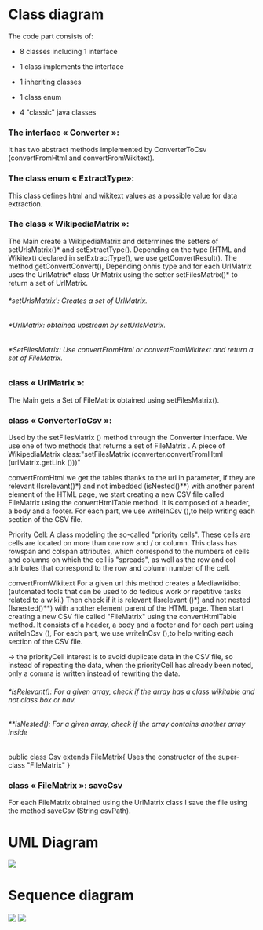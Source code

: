 # Class diagram

The code part consists of:

* 8 classes including 1 interface

* 1 class implements the interface

* 1 inheriting classes

* 1 class enum 

* 4 "classic" java classes

### The interface  « Converter »:
It has two abstract methods implemented by ConverterToCsv (convertFromHtml and convertFromWikitext).

### The class enum « ExtractType»:
This class defines html and wikitext values as a possible value for data extraction.

### The class « WikipediaMatrix »:
The Main create a WikipediaMatrix and determines the setters of setUrlsMatrix()* and setExtractType().  Depending on the type (HTML and Wikitext) declared in setExtractType(), we use getConvertResult(). 
The method getConvertConvert(), Depending onhis type and for each UrlMatrix uses the UrlMatrix* class  UrlMatrix  using the setter setFilesMatrix()* to return a set of UrlMatrix.

###### *setUrlsMatrix': Creates a set of UrlMatrix.

###### *UrlMatrix: obtained upstream by setUrlsMatrix.

###### *SetFilesMatrix: Use convertFromHtml or convertFromWikitext and return a set of FileMatrix.

### class  « UrlMatrix »:

The Main gets a Set of FileMatrix obtained using setFilesMatrix().

### class  « ConverterToCsv »:

Used by the setFilesMatrix () method through the Converter interface. We use one of two methods that returns a set of FileMatrix .
A piece of WikipediaMatrix class:"setFilesMatrix (converter.convertFromHtml (urlMatrix.getLink ()))"
 
convertFromHtml
we get the tables thanks to the url in parameter, if they are relevant (Isrelevant()*) and not imbedded (isNested()**) with another parent element of the HTML page, we start creating a new CSV file called FileMatrix using the convertHtmlTable method. It is composed of a header, a body and a footer. For each part, we use writeInCsv (),to help writing each section of the CSV file.

Priority Cell: 
A class modeling the so-called "priority cells". These cells are cells are located on more than one row and / or column. This class has rowspan and colspan attributes, which correspond to the numbers of cells and columns on which the cell is "spreads", as well as the row and col attributes that correspond to the row and column number of the cell.

convertFromWikitext
For a given url this method creates a Mediawikibot (automated tools that can be used to do tedious work or repetitive tasks related to a wiki.) Then check if it is relevant (Isrelevant ()*) and not nested (Isnested()**) with another element parent of the HTML page. Then start creating a new CSV file called "FileMatrix" using the convertHtmlTable method. It consists of a header, a body and a footer and for each part using writeInCsv (), For each part, we use writeInCsv (),to help writing each section of the CSV file.

→ the priorityCell interest is to avoid duplicate data in the CSV file, so instead of repeating the data, when the priorityCell has already been noted, only a comma is written instead of rewriting the data.

###### *isRelevant(): For a given array, check if the array has a class wikitable and not class box or nav.

###### **isNested(): For a given array, check if the array contains another array inside

public class Csv extends FileMatrix{
Uses the constructor of the super-class "FileMatrix"
}

### class « FileMatrix »:  saveCsv

For each FileMatrix obtained using the UrlMatrix class I save the file using the method saveCsv (String csvPath).

# UML Diagram

<img align="center" src="/src/img/ipdl_uml.png">

# Sequence diagram

<img align="center" src="/src/img/sequence1.png">
<img align="center" src="/src/img/sequence2.png">

